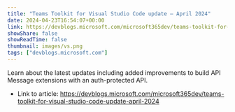 ```yaml
---
title: "Teams Toolkit for Visual Studio Code update – April 2024"
date: 2024-04-23T16:54:07+00:00
link: https://devblogs.microsoft.com/microsoft365dev/teams-toolkit-for-visual-studio-code-update-april-2024
showShare: false
showReadTime: false
thumbnail: images/vs.png
tags: ["devblogs.microsoft.com"]
---
```

Learn about the latest updates including added improvements to build API Message extensions with an auth-protected API.

- Link to article: https://devblogs.microsoft.com/microsoft365dev/teams-toolkit-for-visual-studio-code-update-april-2024